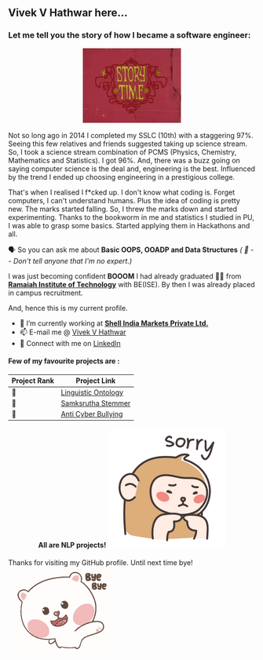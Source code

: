 ## **Vivek V Hathwar here...**
### Let me tell you the story of how I became a software engineer:
<p align="center">
   <img src="https://github.com/vivekhathwar/vivekhathwar/blob/master/story1.gif">
</p>
  
  Not so long ago in 2014 I completed my SSLC (10th) with a staggering 97%. Seeing this few relatives and friends suggested taking up science stream. So, I took a science stream combination of PCMS (Physics, Chemistry, Mathematics and Statistics).
I got 96%. And, there was a buzz going on saying computer science is the deal and, engineering is the best. Influenced by the trend I ended up choosing engineering in a prestigious college.
   
  That's when I realised I f*cked up. I don't know what coding is. Forget computers, I can't understand humans. Plus the idea of coding is pretty new. The marks started falling.
So, I threw the marks down and started experimenting. Thanks to the bookworm in me and statistics I studied in PU, I was able to grasp some basics. Started applying them in Hackathons and all. 

  :speaking_head: So you can ask me about **Basic OOPS, OOADP and Data Structures** _( :shushing_face: -- Don't tell anyone that I'm no expert.)_

  I was just becoming confident **BOOOM** I had already graduated :man_student: from **[Ramaiah Institute of Technology](http://msrit.edu)** with BE(ISE). 
By then I was already placed in campus recruitment.

And, hence this is my current profile.
- 🔭 I’m currently working at **[Shell India Markets Private Ltd.](https://shell.com)**
- 📫 E-mail me @ [Vivek V Hathwar](mailto:vivekhathwar23@gmail.com?subject=[])
- :handshake: Connect with me on [LinkedIn](https://www.linkedin.com/in/vivek-v-hathwar-654706145)
#### Few of my favourite projects are :
Project Rank | Project Link
------------ | -------------
:1st_place_medal:| [Linguistic Ontology](https://gihub.com/vivekhathwar/Ontology/wiki)
:2nd_place_medal: | [Samksrutha Stemmer](https://github.com/vivekhathwar/SanskritParser)
:3rd_place_medal:|[Anti Cyber Bullying](https://github.com/vivekhathwar/Anti-Cyber-Bullying)

<div>
   <h4 align="center">
      All are NLP projects!
      <img src="https://github.com/vivekhathwar/vivekhathwar/blob/master/sorry.gif">
   </h4>
</div>

Thanks for visiting my GitHub profile.
Until next time bye!
![](https://github.com/vivekhathwar/vivekhathwar/blob/master/bye.gif)
